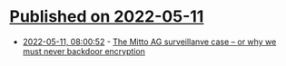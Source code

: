 # [Published on 2022-05-11](index.md)

* [2022-05-11, 08:00:52](https://news.ycombinator.com/item?id=31337091) - [The Mitto AG surveillanve case – or why we must never backdoor encryption](https://tutanota.com/blog/posts/mitto-ag-surveillance/)
